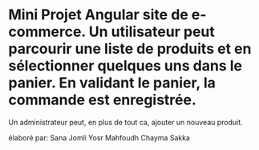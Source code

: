 # Mini Projet Angular site de e-commerce. Un utilisateur peut parcourir une liste de produits et en sélectionner quelques uns dans le panier. En validant le panier, la commande est enregistrée.
Un administrateur peut, en plus de tout ca, ajouter un nouveau produit.

élaboré par:
Sana Jomli
Yosr Mahfoudh
Chayma Sakka
